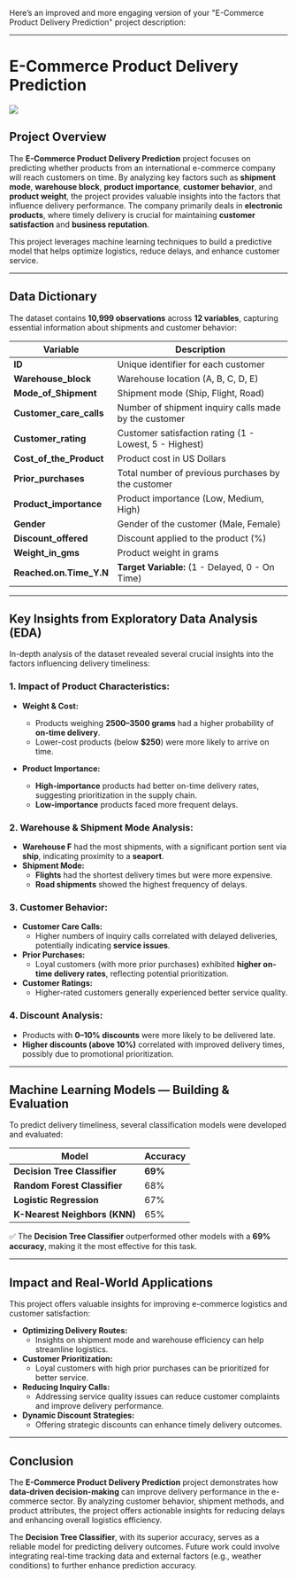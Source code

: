 Here’s an improved and more engaging version of your "E-Commerce Product Delivery Prediction" project description:

---

# **E-Commerce Product Delivery Prediction**  
![](https://globalskylogistics.com/wp-content/uploads/2018/04/THE-CHANGING-NATURE-OF-E-COMMERCE-DELIVERY.jpg)  

## **Project Overview**  
The **E-Commerce Product Delivery Prediction** project focuses on predicting whether products from an international e-commerce company will reach customers on time. By analyzing key factors such as **shipment mode**, **warehouse block**, **product importance**, **customer behavior**, and **product weight**, the project provides valuable insights into the factors that influence delivery performance. The company primarily deals in **electronic products**, where timely delivery is crucial for maintaining **customer satisfaction** and **business reputation**.  

This project leverages machine learning techniques to build a predictive model that helps optimize logistics, reduce delays, and enhance customer service.  

---

## **Data Dictionary**  
The dataset contains **10,999 observations** across **12 variables**, capturing essential information about shipments and customer behavior:  

| **Variable**            | **Description**                                        |
|--------------------------|--------------------------------------------------------|
| **ID**                   | Unique identifier for each customer                    |
| **Warehouse_block**      | Warehouse location (A, B, C, D, E)                     |
| **Mode_of_Shipment**     | Shipment mode (Ship, Flight, Road)                     |
| **Customer_care_calls**  | Number of shipment inquiry calls made by the customer  |
| **Customer_rating**      | Customer satisfaction rating (1 - Lowest, 5 - Highest) |
| **Cost_of_the_Product**  | Product cost in US Dollars                             |
| **Prior_purchases**      | Total number of previous purchases by the customer      |
| **Product_importance**   | Product importance (Low, Medium, High)                 |
| **Gender**               | Gender of the customer (Male, Female)                  |
| **Discount_offered**     | Discount applied to the product (%)                     |
| **Weight_in_gms**        | Product weight in grams                                |
| **Reached.on.Time_Y.N**  | **Target Variable:** (1 - Delayed, 0 - On Time)        |

---

## **Key Insights from Exploratory Data Analysis (EDA)**  
In-depth analysis of the dataset revealed several crucial insights into the factors influencing delivery timeliness:  

### **1. Impact of Product Characteristics:**  
- **Weight & Cost:**  
  - Products weighing **2500–3500 grams** had a higher probability of **on-time delivery**.  
  - Lower-cost products (below **$250**) were more likely to arrive on time.  

- **Product Importance:**  
  - **High-importance** products had better on-time delivery rates, suggesting prioritization in the supply chain.  
  - **Low-importance** products faced more frequent delays.  

### **2. Warehouse & Shipment Mode Analysis:**  
- **Warehouse F** had the most shipments, with a significant portion sent via **ship**, indicating proximity to a **seaport**.  
- **Shipment Mode:**  
  - **Flights** had the shortest delivery times but were more expensive.  
  - **Road shipments** showed the highest frequency of delays.  

### **3. Customer Behavior:**  
- **Customer Care Calls:**  
  - Higher numbers of inquiry calls correlated with delayed deliveries, potentially indicating **service issues**.  
- **Prior Purchases:**  
  - Loyal customers (with more prior purchases) exhibited **higher on-time delivery rates**, reflecting potential prioritization.  
- **Customer Ratings:**  
  - Higher-rated customers generally experienced better service quality.  

### **4. Discount Analysis:**  
- Products with **0–10% discounts** were more likely to be delivered late.  
- **Higher discounts (above 10%)** correlated with improved delivery times, possibly due to promotional prioritization.  

---

## **Machine Learning Models — Building & Evaluation**  
To predict delivery timeliness, several classification models were developed and evaluated:  

| **Model**                | **Accuracy**        |
|---------------------------|--------------------|
| **Decision Tree Classifier** | **69%** |
| **Random Forest Classifier** | 68% |
| **Logistic Regression**     | 67% |
| **K-Nearest Neighbors (KNN)** | 65% |

✅ The **Decision Tree Classifier** outperformed other models with a **69% accuracy**, making it the most effective for this task.  

---

## **Impact and Real-World Applications**  
This project offers valuable insights for improving e-commerce logistics and customer satisfaction:  

- **Optimizing Delivery Routes:**  
  - Insights on shipment mode and warehouse efficiency can help streamline logistics.  
- **Customer Prioritization:**  
  - Loyal customers with high prior purchases can be prioritized for better service.  
- **Reducing Inquiry Calls:**  
  - Addressing service quality issues can reduce customer complaints and improve delivery performance.  
- **Dynamic Discount Strategies:**  
  - Offering strategic discounts can enhance timely delivery outcomes.  

---

## **Conclusion**  
The **E-Commerce Product Delivery Prediction** project demonstrates how **data-driven decision-making** can improve delivery performance in the e-commerce sector. By analyzing customer behavior, shipment methods, and product attributes, the project offers actionable insights for reducing delays and enhancing overall logistics efficiency.  

The **Decision Tree Classifier**, with its superior accuracy, serves as a reliable model for predicting delivery outcomes. Future work could involve integrating real-time tracking data and external factors (e.g., weather conditions) to further enhance prediction accuracy.  
